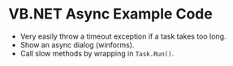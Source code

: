 # VB.NET Async Example Code

- Very easily throw a timeout exception if a task takes too long.
- Show an async dialog (winforms).
- Call slow methods by wrapping in `Task.Run()`.
